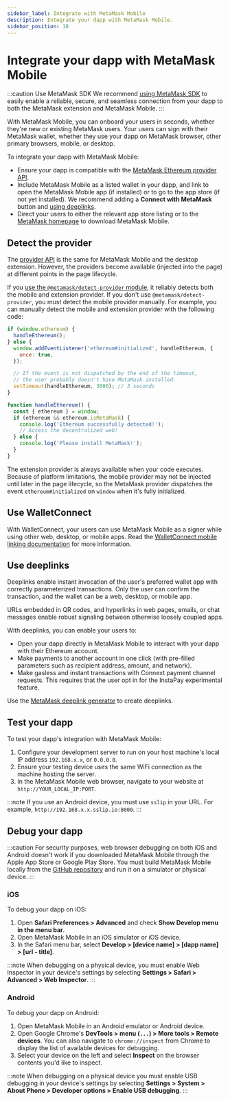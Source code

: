 ```yaml
---
sidebar_label: Integrate with MetaMask Mobile
description: Integrate your dapp with MetaMask Mobile.
sidebar_position: 10
---
```


# Integrate your dapp with MetaMask Mobile

:::caution Use MetaMask SDK
We recommend [using MetaMask SDK](set-up-sdk/index.md) to easily enable a reliable, secure,
and seamless connection from your dapp to both the MetaMask extension and MetaMask Mobile.
:::

With MetaMask Mobile, you can onboard your users in seconds, whether they're new or existing
MetaMask users.
Your users can sign with their MetaMask wallet, whether they use your dapp on MetaMask browser,
other primary browsers, mobile, or desktop.

To integrate your dapp with MetaMask Mobile:

- Ensure your dapp is compatible with the [MetaMask Ethereum provider API](../reference/provider-api.md).
- Include MetaMask Mobile as a listed wallet in your dapp, and link to open the MetaMask Mobile app
  (if installed) or to go to the app store (if not yet installed).
  We recommend adding a **Connect with MetaMask** button and [using deeplinks](#use-deeplinks).
- Direct your users to either the relevant app store listing or to the
  [MetaMask homepage](https://metamask.io/download.html) to download MetaMask Mobile.

## Detect the provider

The [provider API](../reference/provider-api.md) is the same for MetaMask Mobile and the desktop extension.
However, the providers become available (injected into the page) at different points in the page lifecycle.

If you
[use the `@metamask/detect-provider` module](connect/detect-metamask.md#use-metamaskdetect-provider),
it reliably detects both the mobile and extension provider.
If you don't use `@metamask/detect-provider`, you must detect the mobile provider manually.
For example, you can manually detect the mobile and extension provider with the following code:

```javascript
if (window.ethereum) {
  handleEthereum();
} else {
  window.addEventListener('ethereum#initialized', handleEthereum, {
    once: true,
  });

  // If the event is not dispatched by the end of the timeout,
  // the user probably doesn't have MetaMask installed.
  setTimeout(handleEthereum, 3000); // 3 seconds
}

function handleEthereum() {
  const { ethereum } = window;
  if (ethereum && ethereum.isMetaMask) {
    console.log('Ethereum successfully detected!');
    // Access the decentralized web!
  } else {
    console.log('Please install MetaMask!');
  }
}
```

The extension provider is always available when your code executes.
Because of platform limitations, the mobile provider may not be injected until later in the page
lifecycle, so the MetaMask provider dispatches the event `ethereum#initialized` on `window` when
it's fully initialized.

## Use WalletConnect

With WalletConnect, your users can use MetaMask Mobile as a signer while using other web, desktop,
or mobile apps.
Read the [WalletConnect mobile linking documentation](https://docs.walletconnect.org/mobile-linking)
for more information.

## Use deeplinks

Deeplinks enable instant invocation of the user's preferred wallet app with correctly parameterized
transactions.
Only the user can confirm the transaction, and the wallet can be a web, desktop, or mobile app.

URLs embedded in QR codes, and hyperlinks in web pages, emails, or chat messages enable robust
signaling between otherwise loosely coupled apps.

With deeplinks, you can enable your users to:

- Open your dapp directly in MetaMask Mobile to interact with your dapp with their Ethereum account.
- Make payments to another account in one click (with pre-filled parameters such as recipient
  address, amount, and network).
- Make gasless and instant transactions with Connext payment channel requests.
  This requires that the user opt in for the InstaPay experimental feature.

Use the [MetaMask deeplink generator](https://metamask.github.io/metamask-deeplinks/) to create deeplinks.

## Test your dapp

To test your dapp's integration with MetaMask Mobile:

1. Configure your development server to run on your host machine's local IP address `192.168.x.x`,
    or `0.0.0.0`.
1. Ensure your testing device uses the same WiFi connection as the machine hosting the server.
1. In the MetaMask Mobile web browser, navigate to your website at `http://YOUR_LOCAL_IP:PORT`.

:::note
If you use an Android device, you must use `sslip` in your URL.
For example, `http://192.168.x.x.sslip.io:8000`.
:::

## Debug your dapp

:::caution
For security purposes, web browser debugging on both iOS and Android doesn't work if you downloaded
MetaMask Mobile through the Apple App Store or Google Play Store.
You must build MetaMask Mobile locally from the [GitHub repository](https://github.com/MetaMask/metamask-mobile)
and run it on a simulator or physical device.
:::

### iOS

To debug your dapp on iOS:

1. Open **Safari Preferences > Advanced** and check **Show Develop menu in the menu bar**.
1. Open MetaMask Mobile in an iOS simulator or iOS device.
1. In the Safari menu bar, select **Develop > [device name] > [dapp name] > [url - title]**.

:::note
When debugging on a physical device, you must enable Web Inspector in your device's settings by
selecting **Settings > Safari > Advanced > Web Inspector**.
:::

### Android

To debug your dapp on Android:

1. Open MetaMask Mobile in an Android emulator or Android device.
1. Open Google Chrome's **DevTools > menu (`...`) > More tools > Remote devices**.
    You can also navigate to `chrome://inspect` from Chrome to display the list of available devices
    for debugging.
1. Select your device on the left and select **Inspect** on the browser contents you'd like to inspect.

:::note
When debugging on a physical device you must enable USB debugging in your device's settings by
selecting **Settings > System > About Phone > Developer options > Enable USB debugging**.
:::
